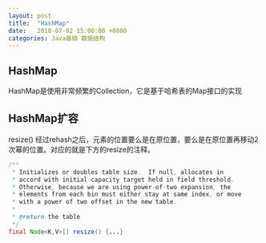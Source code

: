 ```yaml
---
layout: post
title:  "HashMap"
date:   2018-07-02 15:00:00 +0800
categories: Java基础 数据结构
---
```

## HashMap
HashMap是使用非常频繁的Collection，它是基于哈希表的Map接口的实现
## HashMap扩容
resize()
经过rehash之后，元素的位置要么是在原位置，要么是在原位置再移动2次幂的位置。对应的就是下方的resize的注释。
```java
/**
 * Initializes or doubles table size.  If null, allocates in
 * accord with initial capacity target held in field threshold.
 * Otherwise, because we are using power-of-two expansion, the
 * elements from each bin must either stay at same index, or move
 * with a power of two offset in the new table.
 *
 * @return the table
 */
final Node<K,V>[] resize() {...}
```
